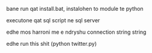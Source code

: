 bane run qat install.bat, instalohen to module te python

executone qat sql script ne sql server 

edhe mos harroni me e ndryshu connection string string

edhe run this shit (python twitter.py)


